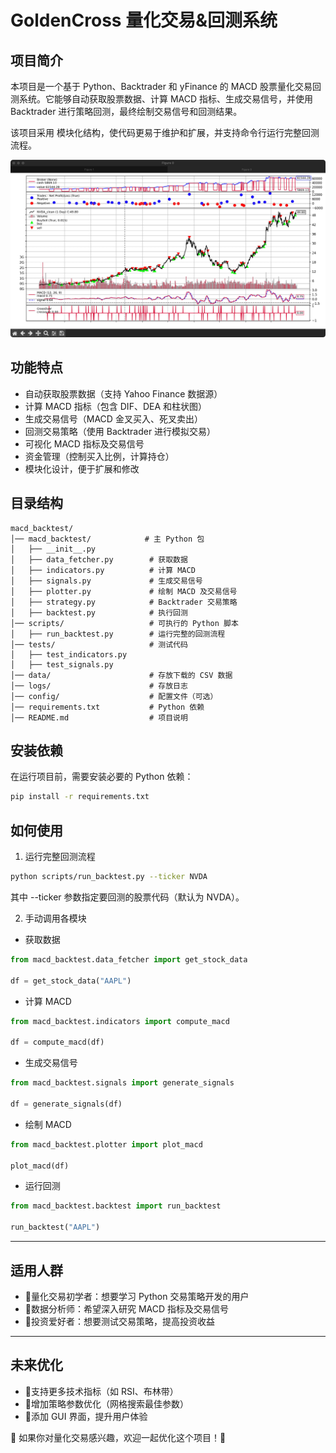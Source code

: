 # GoldenCross 量化交易&回测系统

## 项目简介

本项目是一个基于 Python、Backtrader 和 yFinance 的 MACD 股票量化交易回测系统。它能够自动获取股票数据、计算 MACD 指标、生成交易信号，并使用
Backtrader 进行策略回测，最终绘制交易信号和回测结果。

该项目采用 模块化结构，使代码更易于维护和扩展，并支持命令行运行完整回测流程。

![img.png](img/img.png)

## 功能特点

- 自动获取股票数据（支持 Yahoo Finance 数据源）
- 计算 MACD 指标（包含 DIF、DEA 和柱状图）
- 生成交易信号（MACD 金叉买入、死叉卖出）
- 回测交易策略（使用 Backtrader 进行模拟交易）
- 可视化 MACD 指标及交易信号
- 资金管理（控制买入比例，计算持仓）
- 模块化设计，便于扩展和修改

## 目录结构

```
macd_backtest/
│── macd_backtest/            # 主 Python 包
│   ├── __init__.py
│   ├── data_fetcher.py        # 获取数据
│   ├── indicators.py          # 计算 MACD
│   ├── signals.py             # 生成交易信号
│   ├── plotter.py             # 绘制 MACD 及交易信号
│   ├── strategy.py            # Backtrader 交易策略
│   ├── backtest.py            # 执行回测
│── scripts/                   # 可执行的 Python 脚本
│   ├── run_backtest.py        # 运行完整的回测流程
│── tests/                     # 测试代码
│   ├── test_indicators.py
│   ├── test_signals.py
│── data/                      # 存放下载的 CSV 数据
│── logs/                      # 存放日志
│── config/                    # 配置文件（可选）
│── requirements.txt           # Python 依赖
│── README.md                  # 项目说明

```

## 安装依赖

在运行项目前，需要安装必要的 Python 依赖：

```bash
pip install -r requirements.txt
```

## 如何使用

1. 运行完整回测流程

```bash
python scripts/run_backtest.py --ticker NVDA
```

其中 --ticker 参数指定要回测的股票代码（默认为 NVDA）。

2. 手动调用各模块

- 获取数据

```python
from macd_backtest.data_fetcher import get_stock_data

df = get_stock_data("AAPL")
```

- 计算 MACD

```python
from macd_backtest.indicators import compute_macd

df = compute_macd(df)
```

- 生成交易信号

```python
from macd_backtest.signals import generate_signals

df = generate_signals(df)
```

- 绘制 MACD

```python
from macd_backtest.plotter import plot_macd

plot_macd(df)
```

- 运行回测

```python
from macd_backtest.backtest import run_backtest

run_backtest("AAPL")
```

---

## 适用人群

- 📌量化交易初学者：想要学习 Python 交易策略开发的用户
- 📌数据分析师：希望深入研究 MACD 指标及交易信号
- 📌投资爱好者：想要测试交易策略，提高投资收益

---

## 未来优化

- 🔹支持更多技术指标（如 RSI、布林带）
- 🔹增加策略参数优化（网格搜索最佳参数）
- 🔹添加 GUI 界面，提升用户体验

🎯 如果你对量化交易感兴趣，欢迎一起优化这个项目！🚀